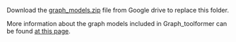 
Download the [graph_models.zip](https://drive.google.com/file/d/1Wpw2DBa2p_PG_od3AVGZd5GvoKhCM2mH/view?usp=share_link) file from Google drive to replace this folder.

More information about the graph models included in Graph_toolformer can be found [at this page](https://github.com/jwzhanggy/Graph_Toolformer/tree/main/Graph_Toolformer_Package#pre-trained-graph-models).
